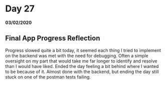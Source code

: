 # Day 27
__03/02/2020__

## Final App Progress Reflection 
Progress slowed quite a bit today, it seemed each thing I tried to implement on the backend was met with the need for debugging. Often a simple oversight on my part that would take me far longer to identify and resolve than I would have liked. Ended the day feeling a bit behind where I wanted to be because of it. Almost done with the backend, but ending the day still stuck on one of the postman tests failing.

